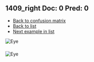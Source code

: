 ## 1409_right Doc: 0 Pred: 0
- [Back to confusion matrix](https://github.com/juliandewit/kaggle_retinopathy/blob/master/matrix.md)
- [Back to list](https://github.com/juliandewit/kaggle_retinopathy/blob/master/lists/00/list.md)
- [Next example in list](https://github.com/juliandewit/kaggle_retinopathy/blob/master/lists/00/14/14091_left.md)

![Eye](https://retinopaty.blob.core.windows.net/size1024/1409_right_0.jpeg)

### 

![Eye]()
